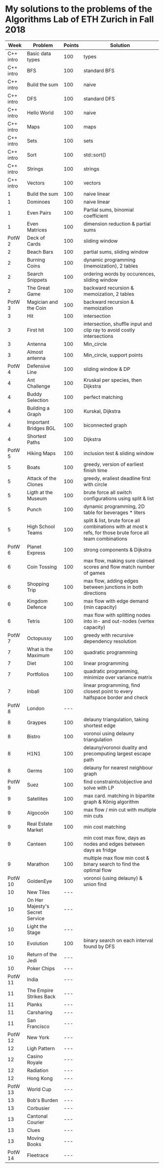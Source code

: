 # My solutions to the problems of the Algorithms Lab of ETH Zurich in Fall 2018

| Week      | Problem                         | Points | Solution                                                                                                    |
| --------- | ------------------------------- | ------ | ----------------------------------------------------------------------------------------------------------- |
| C++ intro | Basic data types                | 100    | types                                                                                                       |
| C++ intro | BFS                             | 100    | standard BFS                                                                                                |
| C++ intro | Build the sum                   | 100    | naive                                                                                                       |
| C++ intro | DFS                             | 100    | standard DFS                                                                                                |
| C++ intro | Hello World                     | 100    | naive                                                                                                       |
| C++ intro | Maps                            | 100    | maps                                                                                                        |
| C++ intro | Sets                            | 100    | sets                                                                                                        |
| C++ intro | Sort                            | 100    | std::sort()                                                                                                 |
| C++ intro | Strings                         | 100    | strings                                                                                                     |
| C++ intro | Vectors                         | 100    | vectors                                                                                                     |
| 1         | Build the sum                   | 100    | naive linear                                                                                                |
| 1         | Dominoes                        | 100    | naive linear                                                                                                |
| 1         | Even Pairs                      | 100    | Partial sums, binomial coefficient                                                                          |
| 1         | Even Matrices                   | 100    | dimension reduction & partial sums                                                                          |
| PotW 2    | Deck of Cards                   | 100    | sliding window                                                                                              |
| 2         | Beach Bars                      | 100    | partial sums, sliding window                                                                                |
| 2         | Burning Coins                   | 100    | dynamic programming (memoization), 2 tables                                                                 |
| 2         | Search Snippets                 | 100    | ordering words by occurences, sliding window                                                                |
| 2         | The Great Game                  | 100    | backward recursion & memoization, 2 tables                                                                  |
| PotW 3    | Magician and the Coin           | 100    | backward recursion & memoization                                                                            |
| 3         | Hit                             | 100    | intersection                                                                                                |
| 3         | First hit                       | 100    | intersection, shuffle input and clip ray to avoid costly intersections                                      |
| 3         | Antenna                         | 100    | Min_circle                                                                                                  |
| 3         | Almost antenna                  | 100    | Min_circle, support points                                                                                  |
| PotW 4    | Defensive Line                  | 100    | sliding window & DP                                                                                         |
| 4         | Ant Challenge                   | 100    | Kruskal per species, then Dijkstra                                                                          |
| 4         | Buddy Selection                 | 100    | perfect matching                                                                                            |
| 4         | Building a Graph                | 100    | Kurskal, Dijkstra                                                                                           |
| 4         | Important Bridges BGL           | 100    | biconnected graph                                                                                           |
| 4         | Shortest Paths                  | 100    | Dijkstra                                                                                                    |
| PotW 5    | Hiking Maps                     | 100    | inclusion test & sliding window                                                                             |
| 5         | Boats                           | 100    | greedy, version of earliest finish time                                                                     |
| 5         | Attack of the Clones            | 100    | greedy, eraliest deadline first with circle                                                                 |
| 5         | Ligth at the Museum             | 100    | brute force all switch configurations using split & list                                                    |
| 5         | Punch                           | 100    | dynamic programming, 2D table for beverages * liters                                                        |
| 5         | High School Teams               | 100    | split & list, brute force all combinations with at most k refs, for those brute force all team combinations |
| PotW 6    | Planet Express                  | 100    | strong components & Dijkstra                                                                                |
| 6         | Coin Tossing                    | 100    | max flow, making sure claimed scores and flow match number of games                                         |
| 6         | Shopping Trip                   | 100    | max flow, adding edges between junctions in both directions                                                 |
| 6         | Kingdom Defence                 | 100    | max flow with edge demand (min capacity)                                                                    |
| 6         | Tetris                          | 100    | max flow with splitting nodes into in- and out-nodes (vertex capacity)                                      |
| PotW 7    | Octopussy                       | 100    | greedy with recursive dependency resolution                                                                 |
| 7         | What is the Maximum             | 100    | quadratic programming                                                                                       |
| 7         | Diet                            | 100    | linear programming                                                                                          |
| 7         | Portfolios                      | 100    | quadratic programming, minimize over variance matrix                                                        |
| 7         | Inball                          | 100    | linear programming, find closest point to every halfspace border and check                                  |
| PotW 8    | London                          | ---    |                                                                                                             |
| 8         | Graypes                         | 100    | delauny triangulation, taking shortest edge                                                                 |
| 8         | Bistro                          | 100    | voronoi using delauny triangulation                                                                         |
| 8         | H1N1                            | 100    | delauny/voronoi duality and precomputing largest escape path                                                |
| 8         | Germs                           | 100    | delauny for nearest neighbour graph                                                                         |
| PotW 9    | Suez                            | 100    | find constraints/objective and solve with LP                                                                |
| 9         | Satellites                      | 100    | max card. matching in bipartite graph & König algorithm                                                     |
| 9         | Algocoön                        | 100    | max flow / min cut with multiple min cuts                                                                   |
| 9         | Real Estate Market              | 100    | min cost matching                                                                                           |
| 9         | Canteen                         | 100    | min cost max flow, days as nodes and edges between days as fridge                                           |
| 9         | Marathon                        | 100    | multiple max flow min cost & binary search to find the optimal flow                                         |
| PotW 10   | GoldenEye                       | 100    | voronoi (using delauny) & union find                                                                        |
| 10        | New Tiles                       | ---    |                                                                                                             |
| 10        | On Her Majesty's Secret Service | ---    |                                                                                                             |
| 10        | Light the Stage                 | ---    |                                                                                                             |
| 10        | Evolution                       | 100    | binary search on each interval found by DFS                                                                 |
| 10        | Return of the Jedi              | ---    |                                                                                                             |
| 10        | Poker Chips                     | ---    |                                                                                                             |
| PotW 11   | India                           | ---    |                                                                                                             |
| 11        | The Empire Strikes Back         | ---    |                                                                                                             |
| 11        | Planks                          | ---    |                                                                                                             |
| 11        | Carsharing                      | ---    |                                                                                                             |
| 11        | San Francisco                   | ---    |                                                                                                             |
| PotW 12   | New York                        | ---    |                                                                                                             |
| 12        | Ligh Pattern                    | ---    |                                                                                                             |
| 12        | Casino Royale                   | ---    |                                                                                                             |
| 12        | Radiation                       | ---    |                                                                                                             |
| 12        | Hong Kong                       | ---    |                                                                                                             |
| PotW 13   | World Cup                       | ---    |                                                                                                             |
| 13        | Bob's Burden                    | ---    |                                                                                                             |
| 13        | Corbusier                       | ---    |                                                                                                             |
| 13        | Cantonal Courier                | ---    |                                                                                                             |
| 13        | Clues                           | ---    |                                                                                                             |
| 13        | Moving Books                    | ---    |                                                                                                             |
| PotW 14   | Fleetrace                       | ---    |                                                                                                             |